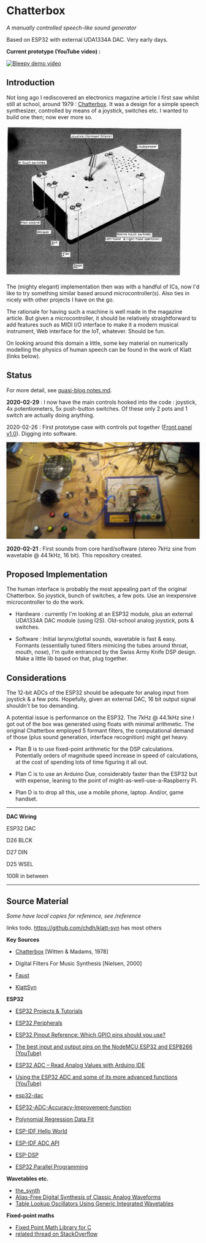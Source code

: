 # Chatterbox
*A manually controlled speech-like sound generator*

Based on ESP32 with external UDA1334A DAC. Very early days.

**Current prototype (YouTube video) :**

[![Bleepy demo video](https://img.youtube.com/vi/DT7YRqZf7U4/0.jpg)](https://www.youtube.com/watch?v=DT7YRqZf7U4)

## Introduction

Not long ago I rediscovered an electronics magazine article I first saw whilst still at school, around 1979 : [Chatterbox](https://github.com/danja/chatterbox/blob/master/reference/Chatterbox-1976.pdf). It was a design for a simple speech synthesizer, controlled by means of a joystick, switches etc. I wanted to build one then; now ever more so. 

![Original Chatterbox](https://github.com/danja/chatterbox/blob/master/reference/original-chatterbox.png "Original Chatterbox")

The (mighty elegant) implementation then was with a handful of ICs, now I'd like to try something similar based around microcontroller(s). Also ties in nicely with other projects I have on the go.

The rationale for having such a machine is well made in the magazine article. But given a microcontroller, it should be relatively straightforward to add features such as MIDI I/O interface to make it a modern musical instrument, Web interface for the IoT, whatever. Should be fun.

On looking around this domain a little, some key material on numerically modelling the physics of human speech can be found in the work of Klatt (links below).

## Status

For more detail, see [quasi-blog notes.md](https://github.com/danja/chatterbox/blob/master/notes.md).

**2020-02-29** : I now have the main controls hooked into the code : joystick, 4x potentiometers, 5x push-button switches. Of these only 2 pots and 1 switch are actually doing anything. 

2020-02-26 : First prototype case with controls put together ([Front panel v1.0](https://github.com/danja/chatterbox/blob/master/media/front-panel_v1.png "Front panel v1.0")). Digging into software.

![Chatterbox prototype hardware v 1.0](https://github.com/danja/chatterbox/blob/master/media/chatterbox_1.0.jpg "prototype hardware v 1.0")

**2020-02-21** : First sounds from core hard/software (stereo 7kHz sine from wavetable @ 44.1kHz, 16 bit). This repository created.

## Proposed Implementation    

The human interface is probably the most appealing part of the original Chatterbox. So joystick, bunch of switches, a few pots. Use an inexpensive microcontroller to do the work.

* Hardware : currently I'm looking at an ESP32 module, plus an external UDA1334A DAC module (using I2S). Old-school analog joystick, pots & switches. 

* Software : Initial larynx/glottal sounds, wavetable is fast & easy. Formants (essentially tuned filters mimicing the tubes around throat, mouth, nose), I'm quite entranced by the Swiss Army Knife DSP design. Make a little lib based on that, plug together. 

## Considerations
The 12-bit ADCs of the ESP32 should be adequate for analog input from joystick & a few pots. Hopefully, given an external DAC, 16 bit output signal shouldn't be too demanding. 

A potential issue is performance on the ESP32. The 7kHz @ 44.1kHz sine I got out of the box was generated using floats with minimal arithmetic. The original Chatterbox employed 5 formant filters, the computational demand of those (plus sound generation, interface recognition) might get heavy. 

* Plan B is to use fixed-point arithmetic for the DSP calculations. Potentially orders of magnitude speed increase in speed of calculations, at the cost of spending lots of time figuring it all out.

* Plan C is to use an Arduino Due, considerably faster than the ESP32 but with expense, leaning to the point of might-as-well-use-a-Raspberry Pi.

* Plan D is to drop all this, use a mobile phone, laptop. And/or, game handset.

----

**DAC Wiring**

ESP32	DAC

D26     BLCK

D27     DIN

D25     WSEL

100R in between

----

## Source Material
*Some have local copies for reference, see /reference*

links todo. https://github.com/chdh/klatt-syn has most others

**Key Sources**
* [Chatterbox](https://github.com/danja/chatterbox/blob/master/reference/Chatterbox-1976.pdf)  [Witten & Madams, 1978]
* Digital Filters For Music Synthesis [Nielsen, 2000]

* [Faust](https://faust.grame.fr/)
* [KlattSyn](http://www.source-code.biz/klattSyn/)

**ESP32**
* [ESP32 Projects & Tutorials](https://randomnerdtutorials.com/projects-esp32/)
* [ESP32 Peripherals](https://randomnerdtutorials.com/esp32-pinout-reference-gpios/)
* [ESP32 Pinout Reference: Which GPIO pins should you use?](https://randomnerdtutorials.com/esp32-pinout-reference-gpios/)
* [The best input and output pins on the NodeMCU ESP32 and ESP8266 (YouTube)](https://www.youtube.com/watch?v=c0tMGlJVmkw)
* [ESP32 ADC – Read Analog Values with Arduino IDE](https://randomnerdtutorials.com/esp32-adc-analog-read-arduino-ide/)
* [Using the ESP32 ADC and some of its more advanced functions (YouTube)](https://www.youtube.com/watch?v=RlKMJknsNpo)
* [esp32-dac](https://github.com/wjslager/esp32-dac)
* [ESP32-ADC-Accuracy-Improvement-function](https://github.com/G6EJD/ESP32-ADC-Accuracy-Improvement-function)
* [Polynomial Regression Data Fit](https://arachnoid.com/polysolve/)

* [ESP-IDF Hello World](https://exploreembedded.com/wiki/Hello_World_with_ESP32_Explained)
* [ESP-IDF ADC API](https://docs.espressif.com/projects/esp-idf/en/latest/api-reference/peripherals/adc.html)
* [ESP-DSP](https://github.com/espressif/esp-dsp)
* [ESP32 Parallel Programming](https://home.roboticlab.eu/en/iot-open/getting_familiar_with_your_hardware_rtu_itmo_sut/esp/esp_parallel_programming)

**Wavetables etc.**
* [the_synth](https://github.com/dzlonline/the_synth)
* [Alias-Free Digital Synthesis of Classic Analog Waveforms](https://ccrma.stanford.edu/~stilti/papers/blit.pdf)
* [Table Lookup Oscillators Using Generic Integrated Wavetables](http://mtg.upf.edu/node/485)

**Fixed-point maths**
* [Fixed Point Math Library for C](https://sourceforge.net/p/fixedptc/)
* [related thread on StackOverflow](https://stackoverflow.com/questions/10067510/fixed-point-arithmetic-in-c-programming)


